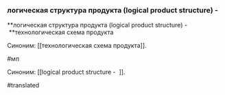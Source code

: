 ### логическая структура продукта (logical product structure) -  

**логическая структура продукта (logical product structure) -  **технологическая схема продукта

Синоним: [[технологическая схема продукта]].

#мп

Синоним: [[logical product structure -  ]].

#translated
